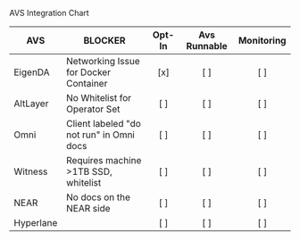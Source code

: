 AVS Integration Chart

| AVS       | BLOCKER                                  | Opt-In | Avs Runnable | Monitoring |
| --------- | ---------------------------------------- | :----: | :----------: | :--------: |
| EigenDA   | Networking Issue for Docker Container    |  [x]   |     [ ]      |    [ ]     |
| AltLayer  | No Whitelist for Operator Set            |  [ ]   |     [ ]      |    [ ]     |
| Omni      | Client labeled "do not run" in Omni docs |  [ ]   |     [ ]      |    [ ]     |
| Witness   | Requires machine >1TB SSD, whitelist     |  [ ]   |     [ ]      |    [ ]     |
| NEAR      | No docs on the NEAR side                 |  [ ]   |     [ ]      |    [ ]     |
| Hyperlane |                                          |  [ ]   |     [ ]      |    [ ]     |